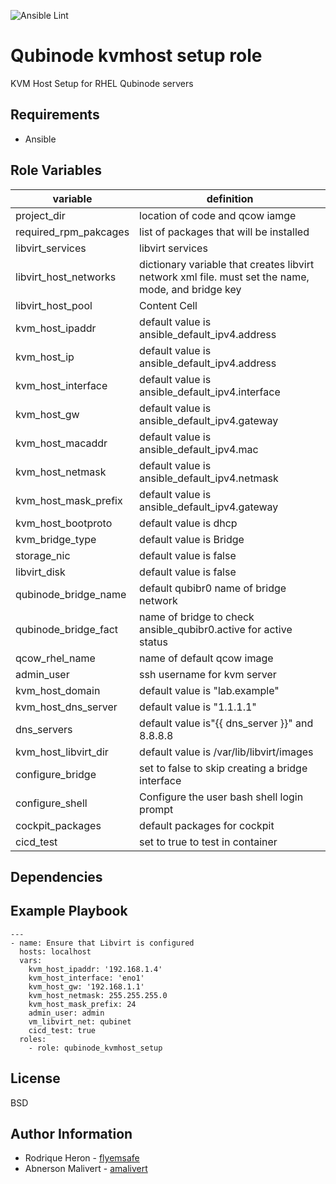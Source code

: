![Ansible Lint](https://github.com/Qubinode/qubinode_kvmhost_setup/workflows/Ansible%20Lint/badge.svg?branch=dev)

Qubinode kvmhost setup role 
=========
KVM Host Setup for RHEL Qubinode servers

Requirements
------------

* Ansible 

Role Variables
--------------

| variable  | definition |
| ------------- | ------------- |
| project_dir | location of code and qcow iamge | 
| required_rpm_pakcages | list of packages that will be installed |
| libvirt_services | libvirt services |
| libvirt_host_networks | dictionary variable that creates libvirt network xml file. must set the name, mode, and bridge key |
| libvirt_host_pool | Content Cell  |
| kvm_host_ipaddr | default value is ansible_default_ipv4.address  |
| kvm_host_ip | default value is ansible_default_ipv4.address |
| kvm_host_interface | default value is ansible_default_ipv4.interface |
| kvm_host_gw | default value is ansible_default_ipv4.gateway |
| kvm_host_macaddr | default value is ansible_default_ipv4.mac |
| kvm_host_netmask | default value is ansible_default_ipv4.netmask |
| kvm_host_mask_prefix | default value is ansible_default_ipv4.gateway |
| kvm_host_bootproto | default value is dhcp |
| kvm_bridge_type | default value is Bridge |
| storage_nic | default value is false |
| libvirt_disk | default value is false |
| qubinode_bridge_name | default qubibr0 name of bridge network |
| qubinode_bridge_fact | name of bridge to check ansible_qubibr0.active for active status |
| qcow_rhel_name | name of default qcow image |
| admin_user | ssh username for kvm server |
| kvm_host_domain | default value is "lab.example" |
| kvm_host_dns_server | default value is  "1.1.1.1"  |
| dns_servers | default value is"{{ dns_server }}" and 8.8.8.8 |
| kvm_host_libvirt_dir | default value is /var/lib/libvirt/images |
| configure_bridge | set to false to skip creating a bridge interface |
| configure_shell | Configure the user bash shell login prompt |
| cockpit_packages | default packages for cockpit |
| cicd_test | set to true to test in container |



Dependencies
------------



Example Playbook
----------------

    ---
    - name: Ensure that Libvirt is configured
      hosts: localhost
      vars: 
        kvm_host_ipaddr: '192.168.1.4'
        kvm_host_interface: 'eno1'
        kvm_host_gw: '192.168.1.1'
        kvm_host_netmask: 255.255.255.0
        kvm_host_mask_prefix: 24
        admin_user: admin
        vm_libvirt_net: qubinet
        cicd_test: true
      roles:
        - role: qubinode_kvmhost_setup

          

License
-------

BSD

Author Information
------------------

* Rodrique Heron - [flyemsafe](https://github.com/flyemsafe)
* Abnerson Malivert - [amalivert](https://github.com/amalivert)